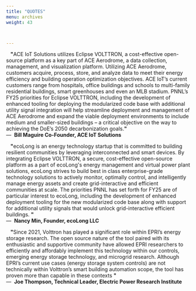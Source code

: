 ```yaml
---
title: "QUOTES"
menu: archives
weight: 43



---
```

<a id="billmaguire"></a>
&nbsp;&nbsp;  <b>"</b>ACE IoT Solutions utilizes Eclipse VOLTTRON, a cost-effective open-source platform as a key part of ACE Aerodrome,
a data collection, management, and visualization platform. Utilizing ACE Aerodrome, customers acquire, process, store, and analyze data to meet their
energy efficiency and building operation optimization objectives. ACE IoT’s current customers range from hospitals, office buildings and schools to
multi-family residential buildings, smart greenhouses and even an MLB stadium. PNNL’s FY25 priorities for Eclipse VOLTTRON, including the development of 
enhanced tooling for deploying the modularized code base with additional utility signal integration will help streamline deployment and management of ACE Aerodrome
and expand the viable deployment environments to include medium and smaller-sized buildings – a critical 
objective on the way to achieving the DoE’s 2050 decarbonization goals.<b>"</b>   
&mdash;&nbsp; <b>Bill Maguire Co-Founder, ACE IoT Solutions </b>

<a id="nancymin"></a>
&nbsp;&nbsp;   <b>"</b>ecoLong is an energy technology startup that is committed to building resilient communities by leveraging interconnected and smart devices. 
 By integrating Eclipse VOLTTRON, a secure, cost-effective open-source platform as a part of ecoLong's energy management and virtual power plant solutions, ecoLong 
strives to build best in class enterprise-grade technology solutions to actively monitor, optimally control, and intelligently manage energy assets and create grid-interactive 
 and efficient communities at scale. The priorities PNNL has set forth for FY25 are 
 of particular interest to ecoLong, including the development of enhanced deployment tooling for the new modularized code base along with
 support for additional utility signals that would unlock grid-interactive efficient buildings. <b>"</b>   
&mdash;&nbsp; <b>Nancy Min, Founder, ecoLong LLC</b>

<a id="joethompson"></a>
&nbsp;&nbsp;  <b>"</b>Since 2021, Volttron has played a significant role within EPRI’s energy storage research. The open source nature of the tool paired with its enthusiastic and 
supportive community have allowed EPRI researchers to efficiently and affordably implement this technology within our controls, emerging energy storage technology, and microgrid 
research. Although EPRI’s current use cases (energy storage system controls) are not technically within Volttron’s  smart building automation scope, the tool has proven more than capable in these contexts <b>"</b>  
&mdash;&nbsp; <b>Joe Thompson, Technical Leader, Electric Power Research Institute</b>







